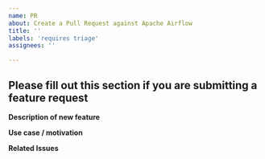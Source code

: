 ```yaml
---
name: PR
about: Create a Pull Request against Apache Airflow
title: ''
labels: 'requires triage'
assignees: ''

---
```


<!--

Welcome to Apache Airflow and thank you for submitting your bug fix!

To help us review your PR, please answer the following questions so we can reproduce your issue and test your fix
Don't worry if they're not all applicable; just try to include what you can :-)

If you need to include code snippets or logs, please put them in fenced code
blocks.  If they're super-long, please use the details tag like
<details><summary>super-long log</summary> lots of stuff </details>

Please delete these comment blocks before submitting the issue.

-->

<!--

IMPORTANT!!!

Please complete the next sections or the issue will be closed.
This questions are the first thing we need to know to understand the context.

-->


## Please fill out this section if you are submitting a feature request


**Description of new feature**

<!-- A short description of your feature -->

**Use case / motivation**

<!-- What do you want to happen?

Rather than telling us how you might implement this solution, try to take a
step back and describe what you are trying to achieve.

-->

**Related Issues**

<!-- Is there currently another issue associated with this? -->


